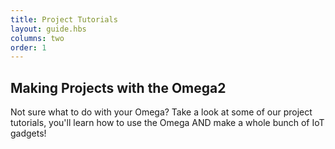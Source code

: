 ```yaml
---
title: Project Tutorials
layout: guide.hbs
columns: two
order: 1
---
```


## Making Projects with the Omega2

Not sure what to do with your Omega? Take a look at some of our project tutorials, you'll learn how to use the Omega AND make a whole bunch of IoT gadgets!
